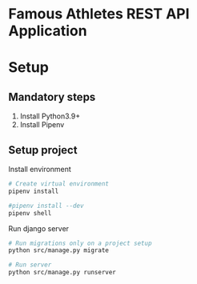 # Famous Athletes REST API Application 

# Setup

## Mandatory steps
1. Install Python3.9+
2. Install Pipenv

## Setup project
Install environment
```bash
# Create virtual environment
pipenv install

#pipenv install --dev
pipenv shell
```

Run django server
```bash
# Run migrations only on a project setup
python src/manage.py migrate

# Run server
python src/manage.py runserver
```
